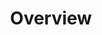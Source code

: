 ---
title: Overview
sections:
  - section_id: hero
    type: section_hero
    title: Your work in the tech industry matters. Learn how to make it more responsible.
    image: assets/img/pattern.png
    content: >-
      The ResponsibleTech.Work framework equips tech workers with practical tools for more responsible product development.
    actions:
      - label: Explore the framework
        url: /#framework
        style: primary 
      - label: What is responsible?
        url: /#what-is-responsible
        style: secondary 
  - section_id: framework
    type: section_grid
    title: The framework
    subtitle: >-
      ResponsibleTech.Work is an <strong>open-source</strong> framework developed <strong>by tech workers for tech workers</strong>. The framework has three core elements:
    col_number: three
    grid_items:
      - title: The Pledges
        title_url: /responsible-pledges
        content: >-
          Learn about key principles of responsible product development and **get INSPIRED to act** and start the conversation with your team, regardless of your job title.
        actions:
          - label: Start with the pledges
            url: /responsible-pledges
            style: primary
      - title: Methodologies
        title_url: /methodologies
        content: >-
          Learn how to **EVOLVE existing processes** within your company or team to innovate and develop more responsible products. A great starting point for managers and product owners.
        actions:
          - label: Learn how to evolve
            url: /methodologies
            style: primary
      - title: Tools
        title_url: /tools
        content: >-
          When you're ready to **ACT responsibly every day**, explore a set of practical tools based on your role. To make it easy to start, the tools are an upgrade of what you're already familiar with.
        actions:
          - label: Find the right tool
            url: /tools
            style: primary 
  - section_id: what-is-responsible
    type: section_content
    title: What is responsible product development?
    image: assets/img/responsible_product_development.svg
    image_position: left
    content: >-
      <p>Responsible product development <strong>acknowledges the great power</strong> digital products have over people’s lives, the <strong>hidden social and environmental costs</strong> of digital products, and <strong>actively seeks better solutions</strong> for people and the planet.</p>
      <p class="block-subtitle">Responsible product development values:</p>
      <ul>
        <li><strong>the wellbeing of people and the planet</strong> <em>over</em> short-term revenue and vanity metrics,</li>
        <li><strong>sustainable business models</strong> <em>over</em> unsustainable growth,</li>
        <li><strong>building products that are good for people and the planet</strong> <em>over</em> building products just because you can,</li>
        <li><strong>taking personal responsibility</strong> <em> over</em> blaming the system,</li>
        <li><strong>changing products</strong> <em>over</em> trying to justify harmful product decisions,</li>
        <li><strong>taking the climate crisis seriously</strong> <em>over</em> greenwashing,</li>
        <li><strong>subtractive solutions and doing more with less</strong> <em>over</em> adding unnecessary complexity,</li>
        <li><strong>taking time to consider the direct and indirect effects of product decisions</strong> <em>over</em> moving fast and breaking things.</li>
      </ul>
    actions:
      - label: Explore the Pledges
        url: /responsible-pledges
        style: primary
  - section_id: the-goal
    type: section_content
    image: assets/img/responsible_product_decisions.svg
    image_position: right
    title: The Goal
    content: >-
      <p>The goal of the framework is to help all tech workers <strong>develop and modify products and features to be more safe, inclusive, and sustainable</strong> and help tech founders and decision-makers make informed decisions on <strong>whether a new product or feature should be built</strong>.</p>
      
      <p>The framework drives insights from the following disciplines:</p>
      <ul>
        <li>ethics,</li>
        <li>diversity & inclusivity,</li>
        <li>sustainability,</li>
        <li>systems thinking.</li>
      </ul>
    actions:
      - label: Learn more about the philosophy
        url: /about
        style: primary
  - section_id: values
    type: section_grid
    title: Core Values
    subtitle: >-
      The principles and tools within the framework have the goal of promoting:
    col_number: three
    grid_items:
      - title: Equality, liberty, fairness, and social justice
      - title: Greater diversity and inclusivity
      - title: Improved accessibility
      - title: Cultural sensitivity
      - title: Psychological and physical safety
      - title: Long-term sustainability for people and the planet     
  - section_id: cta
    type: section_cta
    title: Ready to be the change you want to see?
    subtitle: Explore the ResponsibleTech.Work Pledges and get inspired to act.
    actions:
      - label: Explore the Pledges
        url: /responsible-pledges
        style: primary
layout: advanced
---